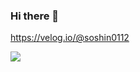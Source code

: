 ### Hi there 👋
https://velog.io/@soshin0112

<img src="https://img.shields.io/badge/HTML-#E34F26?style=for-the-badge&logo=HTML5&logoColor=white">


